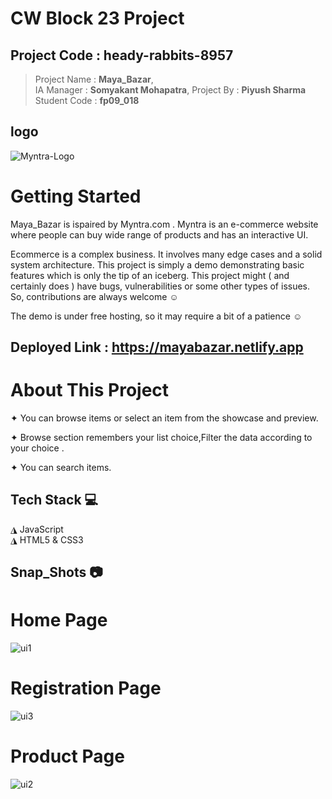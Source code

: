 # CW Block 23 Project 
## Project Code : heady-rabbits-8957
> Project Name : **Maya_Bazar**,   
> IA Manager : **Somyakant Mohapatra**, 
> Project By : **Piyush Sharma**
> Student Code : **fp09_018**

## logo
![Myntra-Logo](https://user-images.githubusercontent.com/118152296/221276060-07f1c909-90c2-486f-a0b0-1802234cb4e4.png)

# Getting Started

Maya_Bazar is ispaired by Myntra.com . Myntra is an e-commerce website where people can buy  wide range of products and has an interactive UI. 

Ecommerce is a complex business. It involves many edge cases and a solid system architecture. This project is simply a demo demonstrating basic features which is only the tip of an iceberg. This project might ( and certainly does ) have bugs, vulnerabilities or some other types of issues. So, contributions are always welcome ☺

The demo is under free hosting, so it may require a bit of a patience ☺

## Deployed Link : https://mayabazar.netlify.app


# About This Project

✦ You can browse items or select an item from the showcase and preview.

✦ Browse section remembers your list choice,Filter the data according to your choice .

✦ You can search items.

## Tech Stack 💻
◮ JavaScript  
  ◮ HTML5 & CSS3
  
## Snap_Shots 📷

# Home Page  

![ui1](https://user-images.githubusercontent.com/118152296/221275634-1f77444d-0c93-4efa-8b8d-653c871f63aa.jpg)


# Registration Page


![ui3](https://user-images.githubusercontent.com/118152296/221275688-945f05c0-ba9b-4236-96c8-7e0aaeb00019.png)



# Product  Page


![ui2](https://user-images.githubusercontent.com/118152296/221275727-7f7f21ed-6b76-4168-88a1-fdc1d2428ce3.png)




